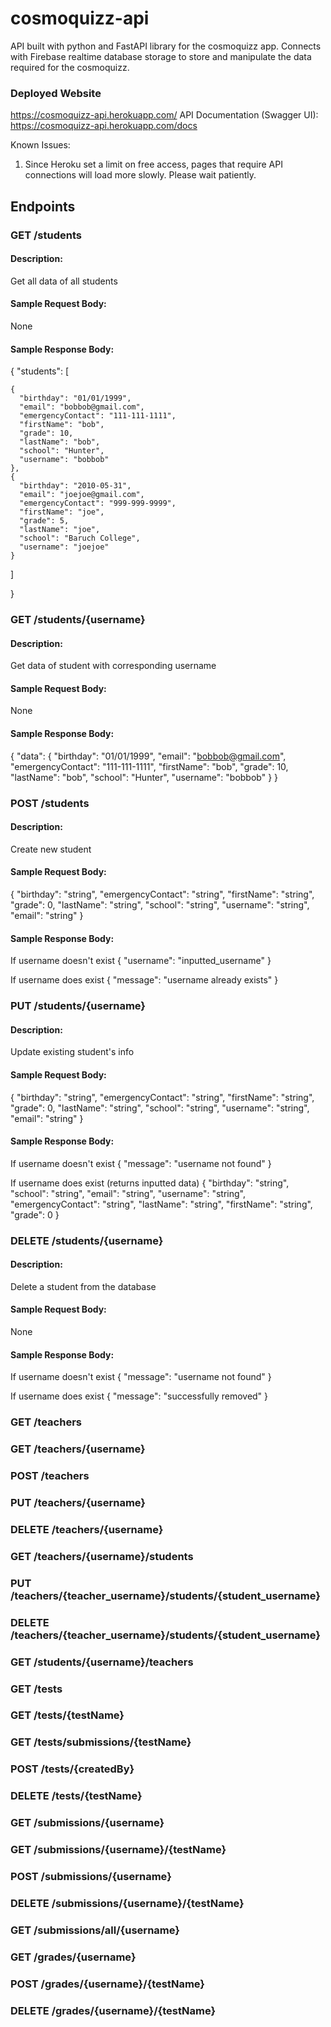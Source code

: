 # cosmoquizz-api

API built with python and FastAPI library for the cosmoquizz app. Connects with Firebase realtime database storage to store and manipulate the data required for the cosmoquizz.

 
### Deployed Website
https://cosmoquizz-api.herokuapp.com/
API Documentation (Swagger UI): https://cosmoquizz-api.herokuapp.com/docs

Known Issues:
1. Since Heroku set a limit on free access, pages that require API connections will load more slowly. Please wait patiently.

## Endpoints

### GET /students
#### Description:
Get all data of all students

#### Sample Request Body:
None

#### Sample Response Body:

{
  "students": [
    
    {
      "birthday": "01/01/1999",
      "email": "bobbob@gmail.com",
      "emergencyContact": "111-111-1111",
      "firstName": "bob",
      "grade": 10,
      "lastName": "bob",
      "school": "Hunter",
      "username": "bobbob"
    },
    {
      "birthday": "2010-05-31",
      "email": "joejoe@gmail.com",
      "emergencyContact": "999-999-9999",
      "firstName": "joe",
      "grade": 5,
      "lastName": "joe",
      "school": "Baruch College",
      "username": "joejoe"
    }
  
  ]

}

### GET /students/{username}
#### Description:
Get data of student with corresponding username

#### Sample Request Body:
None

#### Sample Response Body:
{
  "data": {
    "birthday": "01/01/1999",
    "email": "bobbob@gmail.com",
    "emergencyContact": "111-111-1111",
    "firstName": "bob",
    "grade": 10,
    "lastName": "bob",
    "school": "Hunter",
    "username": "bobbob"
  }
}

### POST /students
#### Description:
Create new student

#### Sample Request Body:
{
  "birthday": "string",
  "emergencyContact": "string",
  "firstName": "string",
  "grade": 0,
  "lastName": "string",
  "school": "string",
  "username": "string",
  "email": "string"
}

#### Sample Response Body:
If username doesn't exist
{
  "username": "inputted_username"
}

If username does exist
{
  "message": "username already exists"
}


### PUT /students/{username}
#### Description:
Update existing student's info

#### Sample Request Body:
{
  "birthday": "string",
  "emergencyContact": "string",
  "firstName": "string",
  "grade": 0,
  "lastName": "string",
  "school": "string",
  "username": "string",
  "email": "string"
}

#### Sample Response Body:
If username doesn't exist
{
  "message": "username not found"
}

If username does exist (returns inputted data)
{
  "birthday": "string",
  "school": "string",
  "email": "string",
  "username": "string",
  "emergencyContact": "string",
  "lastName": "string",
  "firstName": "string",
  "grade": 0
}

### DELETE /students/{username}
#### Description:
Delete a student from the database

#### Sample Request Body:
None

#### Sample Response Body:
If username doesn't exist
{
  "message": "username not found"
}

If username does exist 
{
  "message": "successfully removed"
}



### GET /teachers
### GET /teachers/{username}
### POST /teachers
### PUT /teachers/{username}
### DELETE /teachers/{username}



### GET /teachers/{username}/students
### PUT /teachers/{teacher_username}/students/{student_username}
### DELETE /teachers/{teacher_username}/students/{student_username}
### GET /students/{username}/teachers



### GET /tests
### GET /tests/{testName}
### GET /tests/submissions/{testName}
### POST /tests/{createdBy}
### DELETE /tests/{testName}

### GET /submissions/{username}
### GET /submissions/{username}/{testName}
### POST /submissions/{username}
### DELETE /submissions/{username}/{testName}
### GET /submissions/all/{username}

### GET /grades/{username}
### POST /grades/{username}/{testName}
### DELETE /grades/{username}/{testName}





